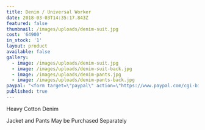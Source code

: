 ```yaml
---
title: Denim / Universal Worker
date: 2018-03-03T14:35:17.843Z
featured: false
thumbnail: /images/uploads/denim-suit.jpg
cost: '64900'
in_stock: '1'
layout: product
available: false
gallery:
  - image: /images/uploads/denim-suit.jpg
  - image: /images/uploads/denim-suit-back.jpg
  - image: /images/uploads/denim-pants.jpg
  - image: /images/uploads/denim-pants-back.jpg
paypal: "<form target=\"paypal\" action=\"https://www.paypal.com/cgi-bin/webscr\" method=\"post\">\n<input type=\"hidden\" name=\"cmd\" value=\"_s-xclick\">\n<input type=\"hidden\" name=\"hosted_button_id\" value=\"D9AGFBFVZ5VCW\">\n<table>\n<tr><td><input type=\"hidden\" name=\"on0\" value=\"Price\">Price</td></tr><tr><td><select name=\"os0\">\n\t<option value=\"Suit\">Suit €649,00 EUR</option>\n\t<option value=\"Jacket\">Jacket €349,00 EUR</option>\n\t<option value=\"Pants\">Pants €349,00 EUR</option>\n</select> </td></tr>\n</table>\n<input type=\"hidden\" name=\"currency_code\" value=\"EUR\">\n<input type=\"image\" src=\"https://www.paypalobjects.com/en_US/i/btn/btn_cart_LG.gif\" border=\"0\" name=\"submit\" alt=\"PayPal - The safer, easier way to pay online!\">\n<img alt=\"\" border=\"0\" src=\"https://www.paypalobjects.com/en_US/i/scr/pixel.gif\" width=\"1\" height=\"1\">\n</form>\n"
published: true
---
```

Heavy Cotton Denim 

Jacket and Pants May be Purchased Separately  






